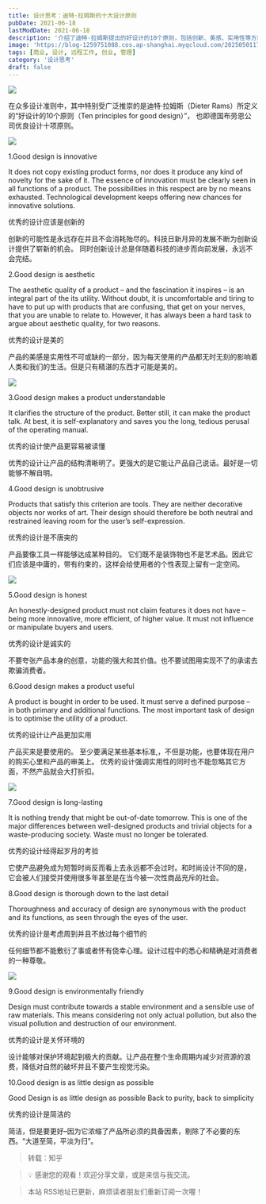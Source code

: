 ```yaml
---
title: 设计思考：迪特·拉姆斯的十大设计原则
pubDate: 2021-06-18
lastModDate: 2021-06-18
description: '介绍了迪特·拉姆斯提出的好设计的10个原则，包括创新、美感、实用性等方面，帮助读者理解优秀设计的核心要素。'
image: 'https://blog-1259751088.cos.ap-shanghai.myqcloud.com/20250501175649339.png?imageSlim'
tags: [商业, 设计, 远程工作, 创业, 管理]
category: '设计思考'
draft: false
---
```


![](https://blog-1259751088.cos.ap-shanghai.myqcloud.com/20201130233051.jpeg)

在众多设计准则中，其中特别受广泛推崇的是迪特·拉姆斯（Dieter Rams）所定义的“好设计的10个原则（Ten principles for good design）”， 也即德国布劳恩公司优良设计十项原则。

![](https://blog-1259751088.cos.ap-shanghai.myqcloud.com/uPic/ZvlNUr.png)

1.Good design is innovative

It does not copy existing product forms, nor does it produce any kind of novelty for the sake of it. The essence of innovation must be clearly seen in all functions of a product. The possibilities in this respect are by no means exhausted. Technological development keeps offering new chances for innovative solutions.

优秀的设计应该是创新的

创新的可能性是永远存在并且不会消耗殆尽的。科技日新月异的发展不断为创新设计提供了崭新的机会。 同时创新设计总是伴随着科技的进步而向前发展，永远不会完结。

2.Good design is aesthetic

The aesthetic quality of a product – and the fascination it inspires – is an integral part of the its utility. Without doubt, it is uncomfortable and tiring to have to put up with products that are confusing, that get on your nerves, that you are unable to relate to. However, it has always been a hard task to argue about aesthetic quality, for two reasons.

优秀的设计是美的

产品的美感是实用性不可或缺的一部分，因为每天使用的产品都无时无刻的影响着人类和我们的生活。但是只有精湛的东西才可能是美的。

![](https://blog-1259751088.cos.ap-shanghai.myqcloud.com/uPic/SkLFKY.png)

3.Good design makes a product understandable

It clarifies the structure of the product. Better still, it can make the product talk. At best, it is self-explanatory and saves you the long, tedious perusal of the operating manual.

优秀的设计使产品更容易被读懂

优秀的设计让产品的结构清晰明了。更强大的是它能让产品自己说话。最好是一切能够不解自明。

4.Good design is unobtrusive

Products that satisfy this criterion are tools. They are neither decorative objects nor works of art. Their design should therefore be both neutral and restrained leaving room for the user’s self-expression.

优秀的设计是不唐突的

产品要像工具一样能够达成某种目的。 它们既不是装饰物也不是艺术品。因此它们应该是中庸的，带有约束的，这样会给使用者的个性表现上留有一定空间。

![](https://blog-1259751088.cos.ap-shanghai.myqcloud.com/20201130233051.jpeg)

5.Good design is honest

An honestly-designed product must not claim features it does not have – being more innovative, more efficient, of higher value. It must not influence or manipulate buyers and users.

优秀的设计是诚实的

不要夸张产品本身的创意，功能的强大和其价值。也不要试图用实现不了的承诺去欺骗消费者。

6.Good design makes a product useful

A product is bought in order to be used. It must serve a defined purpose – in both primary and additional functions. The most important task of design is to optimise the utility of a product.

优秀的设计让产品更加实用

产品买来是要使用的。 至少要满足某些基本标准,，不但是功能，也要体现在用户的购买心里和产品的审美上。 优秀的设计强调实用性的同时也不能忽略其它方面，不然产品就会大打折扣。

![](https://blog-1259751088.cos.ap-shanghai.myqcloud.com/uPic/ZvlNUr.png)

7.Good design is long-lasting

It is nothing trendy that might be out-of-date tomorrow. This is one of the major differences between well-designed products and trivial objects for a waste-producing society. Waste must no longer be tolerated.

优秀的设计经得起岁月的考验

它使产品避免成为短暂时尚反而看上去永远都不会过时。和时尚设计不同的是， 它会被人们接受并使用很多年甚至是在当今被一次性商品充斥的社会。

8.Good design is thorough down to the last detail

Thoroughness and accuracy of design are synonymous with the product and its functions, as seen through the eyes of the user.

优秀的设计是考虑周到并且不放过每个细节的

任何细节都不能敷衍了事或者怀有侥幸心理。设计过程中的悉心和精确是对消费者的一种尊敬。

![](https://blog-1259751088.cos.ap-shanghai.myqcloud.com/uPic/SkLFKY.png)

9.Good design is environmentally friendly

Design must contribute towards a stable environment and a sensible use of raw materials. This means considering not only actual pollution, but also the visual pollution and destruction of our environment.

优秀的设计是关怀环境的

设计能够对保护环境起到极大的贡献。让产品在整个生命周期内减少对资源的浪费，降低对自然的破坏并且不要产生视觉污染。

10.Good design is as little design as possible

Good Design is as little design as possible
Back to purity, back to simplicity

优秀的设计是简洁的

简洁，但是要更好–因为它浓缩了产品所必须的具备因素，剔除了不必要的东西。“大道至简，平淡为归”。

> 转载：知乎

> 💡 感谢您的观看！欢迎分享文章，或是来信与我交流。

> 本站 RSS地址已更新，麻烦读者朋友们重新订阅一次喔！
